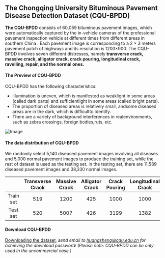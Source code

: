 ## The Chongqing University Bituminous Pavement Disease Detection Dataset (CQU-BPDD)

**The CQU-BPDD** consists of 60,059 bituminous pavement images, which were automatically captured by the in-vehicle cameras of the professional pavement inspection vehicle at different times from different areas in southern China . Each pavement image is corresponding to a 2 × 3 meters pavement patch of highways and its resolution is 1200×900. The CQU-BPDD involves seven different distresses, namely **transverse crack, massive crack, alligator crack, crack pouring, longitudinal crack, ravelling, repair, and the normal ones.** 

#### The Preview of CQU-BPDD
CQU-BPDD has the following characteristics:
* Illumination  is  uneven,  which  is  manifested  as  weaklight  in  some  areas  (called  dark  parts)  and  sufficientlight in some areas (called bright parts).
* The proportion of diseased areas is relatively small, andsome diseased areas are in the dark, which is difficultto identify.
* There are a variety of background interferences in realenvironments, such as zebra crossings, foreign bodies,ruts, etc.

![Image](https://github.com/DearCaat/CQU-BPDD/blob/gh-pages/images/dataset.png?raw=true)

#### The data distribution of CQU-BPDD
We randomly select 5,140 diseased pavement images involving all diseases and 5,000 normal pavement images to produce the training set, while the rest of dataset is used as the testing set. In the testing set, there are 11,589 diseased pavement images and 38,330 normal images.

||Transverse Crack|Massive Crack|Alligator Crack|Crack Pouring|Longitudinal Crack|Ravelling|Repair|Normal|All|
|:----:|:----:|:----:|:----:|:----:|:----:|:----:|:----:|:----:|:----:|
|Train set|519|1200|425|1000|1000|478|518|5000|10140|
|Test set|520|5007|426|3199|1382|479|576|38330|49919|

#### Download CQU-BPDD
[Downloading the dataset](https://pan.baidu.com/s/1ilLufYJ8zGWc048KfDro_Q), _send email to huangsheng@cqu.edu.cn for achieving the download password! (Please note: CQU-BPDD can be only used in the uncommercial case.)_
